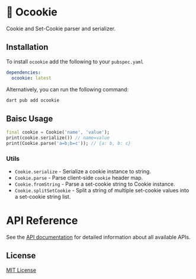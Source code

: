 # 🍪 Ocookie

Cookie and Set-Cookie parser and serializer.

## Installation

To install `ocookie` add the following to your `pubspec.yaml`
```yaml
dependencies:
  ocookie: latest
```

Alternatively, you can run the following command:
```bash
dart pub add ocookie
```

## Baisc Usage

```dart
final cookie = Cookie('name', 'value');
print(cookie.serialize()) // name=value
print(Cookie.parse('a=b;b=c')); // {a: b, b: c}
```

### Utils

- `Cookie.serialize` - Serialize a cookie instance to string.
- `Cookie.parse` - Parse client-side `cookie` header map.
- `Cookie.fromString` - Parse a set-cookie string to Cookie instance.
- `Cookie.splitSetCookie` - Split a string of multiple set-cookie values into a set-cookie string list.

# API Reference

See the [API documentation](https://pub.dev/documentation/ocookie) for detailed information about all available APIs.

## License

[MIT License](LICENSE)
